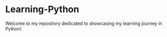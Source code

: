 # Learning-Python
 Welcome to my repository dedicated to showcasing my learning journey in Python! 
